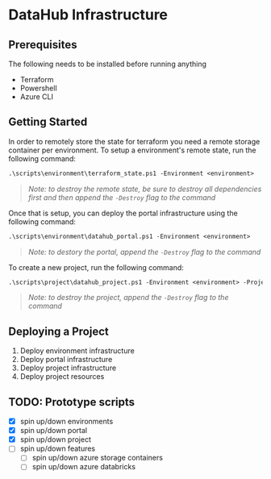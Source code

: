 # DataHub Infrastructure

## Prerequisites

The following needs to be installed before running anything

- Terraform
- Powershell
- Azure CLI

## Getting Started

In order to remotely store the state for terraform you need a remote storage container per environment. To setup a environment's remote state, run the following command:

```ps
.\scripts\environment\terraform_state.ps1 -Environment <environment>
```

> _Note: to destroy the remote state, be sure to destroy all dependencies first and then append the `-Destroy` flag to the command_

Once that is setup, you can deploy the portal infrastructure using the following command:

```ps
.\scripts\environment\datahub_portal.ps1 -Environment <environment>
```

> _Note: to destory the portal, append the `-Destroy` flag to the command_

To create a new project, run the following command:

```ps
.\scripts\project\datahub_project.ps1 -Environment <environment> -ProjectAcronym <acronym>
```

> _Note: to destroy the project, append the `-Destroy` flag to the command_

## Deploying a Project

1. Deploy environment infrastructure
2. Deploy portal infrastructure
3. Deploy project infrastructure
4. Deploy project resources

## TODO: Prototype scripts

- [x] spin up/down environments
- [x] spin up/down portal
- [x] spin up/down project
- [ ] spin up/down features
  - [ ] spin up/down azure storage containers
  - [ ] spin up/down azure databricks
